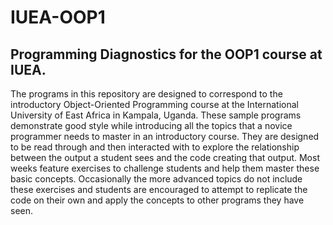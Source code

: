 # IUEA-OOP1
## Programming Diagnostics for the OOP1 course at IUEA.

The programs in this repository are designed to correspond to the introductory Object-Oriented Programming course 
at the International University of East Africa in Kampala, Uganda.  These sample programs demonstrate good style 
while introducing all the topics that a novice programmer needs to master in an introductory course.  They are 
designed to be read through and then interacted with to explore the relationship between the output a student sees
and the code creating that output.  Most weeks feature exercises to challenge students and help them master
these basic concepts.  Occasionally the more advanced topics do not include these exercises and students are 
encouraged to attempt to replicate the code on their own and apply the concepts to other programs they have seen.
